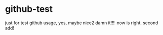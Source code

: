 github-test
===========

just for test github usage, yes, maybe nice2
damn it!!!!
now is right.
second add!
